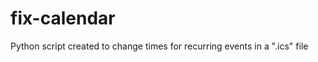 fix-calendar
============

Python script created to change times for recurring events in a ".ics" file
